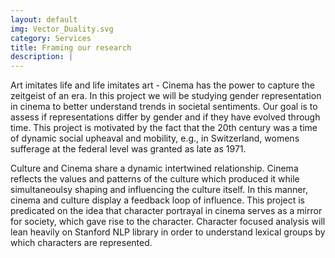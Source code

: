 ```yaml
---
layout: default
img: Vector_Duality.svg
category: Services
title: Framing our research
description: |
---
```


Art imitates life and life imitates art - Cinema has the power to capture the zeitgeist of an era. In this project we will be studying gender representation in cinema to better understand trends in societal sentiments. Our goal is to assess if representations differ by gender and if they have evolved through time. This project is motivated by the fact that the 20th century was a time of dynamic social upheaval and mobility, e.g., in Switzerland, womens sufferage at the federal level was granted as late as 1971.

Culture and Cinema share a dynamic intertwined relationship. Cinema reflects the values and patterns of the culture which produced it while simultaneoulsy shaping and influencing the culture itself. In this manner, cinema and culture display a feedback loop of influence. This project is predicated on the idea that character portrayal in cinema serves as a mirror for society, which gave rise to the character. Character focused analysis will lean heavily on Stanford NLP library in order to understand lexical groups by which characters are represented.
